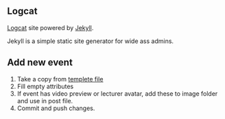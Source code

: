 ## Logcat

[Logcat][0] site powered by [Jekyll][1].

Jekyll is a simple static site generator for wide ass admins.

## Add new event

1.  Take a copy from [templete file][2] 
1.  Fill empty attributes
1.  If event has video preview or lecturer avatar, add these to image folder and use in post file.
1.  Commit and push changes.


[0]:    http://irlogcat.ir/
[1]:    https://jekyllrb.com/
[2]:    https://github.com/irlogcat/irlogcat.github.io/blob/master/_posts/2010-00-00-subject.md